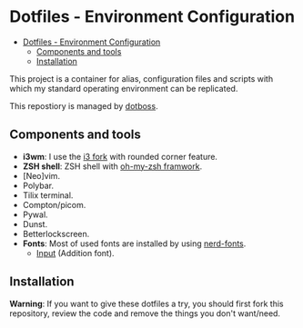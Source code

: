# Dotfiles - Environment Configuration

- [Dotfiles - Environment Configuration](#dotfiles---environment-configuration)
  - [Components and tools](#components-and-tools)
  - [Installation](#installation)

This project is a container for alias, configuration files and scripts with
which my standard operating environment can be replicated.

This repostiory is managed by [dotboss](https://github.com/ntk148v/dotboss).

## Components and tools

- **i3wm**: I use the [i3 fork](https://github.com/ntk148v/i3) with rounded corner feature.
- **ZSH shell**: ZSH shell with [oh-my-zsh framwork](https://github.com/ohmyzsh/ohmyzsh).
- [Neo]vim.
- Polybar.
- Tilix terminal.
- Compton/picom.
- Pywal.
- Dunst.
- Betterlockscreen.
- **Fonts**: Most of used fonts are installed by using [nerd-fonts](https://github.com/ryanoasis/nerd-fonts).
  - [Input](https://input.fontbureau.com/) (Addition font).

## Installation

**Warning**: If you want to give these dotfiles a try, you should first fork this repository, review the code and remove the things you don't want/need.
